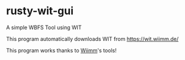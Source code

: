 # rusty-wit-gui

A simple WBFS Tool using WIT

This program automatically downloads WIT from https://wit.wiimm.de/

This program works thanks to [Wiimm](https://github.com/Wiimm)'s tools!
